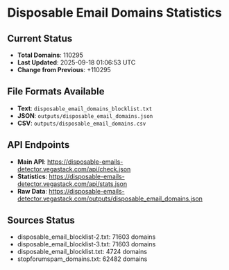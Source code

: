 # Disposable Email Domains Statistics

## Current Status
- **Total Domains**: 110295
- **Last Updated**: 2025-09-18 01:06:53 UTC
- **Change from Previous**: +110295

## File Formats Available
- **Text**: `disposable_email_domains_blocklist.txt`
- **JSON**: `outputs/disposable_email_domains.json`
- **CSV**: `outputs/disposable_email_domains.csv`

## API Endpoints
- **Main API**: https://disposable-emails-detector.vegastack.com/api/check.json
- **Statistics**: https://disposable-emails-detector.vegastack.com/api/stats.json
- **Raw Data**: https://disposable-emails-detector.vegastack.com/outputs/disposable_email_domains.json

## Sources Status
- disposable_email_blocklist-2.txt: 71603 domains
- disposable_email_blocklist-3.txt: 71603 domains
- disposable_email_blocklist.txt: 4724 domains
- stopforumspam_domains.txt: 62482 domains

